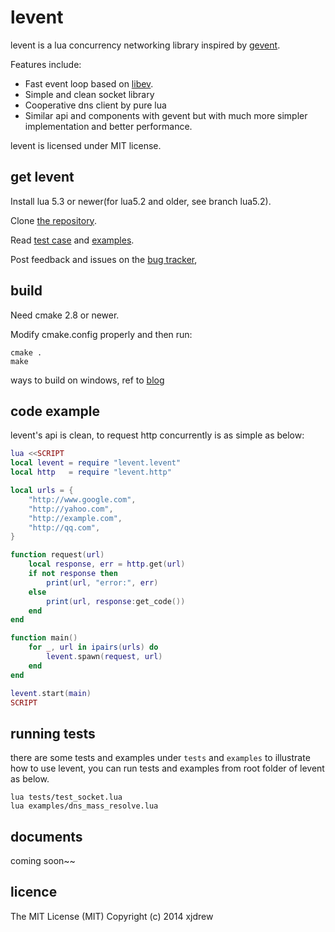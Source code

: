 levent
======
levent is a lua concurrency networking library inspired by [gevent](http://www.gevent.org/).

Features include:

* Fast event loop based on [libev](http://libev.schmorp.de/).
* Simple and clean socket library
* Cooperative dns client by pure lua
* Similar api and components with gevent but with much more simpler implementation and better performance.

levent is licensed under MIT license.


get levent
-----------

Install lua 5.3 or newer(for lua5.2 and older, see branch lua5.2).

Clone [the repository](https://github.com/xjdrew/levent).

Read [test case](https://github.com/xjdrew/levent/tree/master/tests) and [examples](https://github.com/xjdrew/levent/tree/master/examples).

Post feedback and issues on the [bug tracker](https://github.com/xjdrew/levent/issues),


build
------
Need cmake 2.8 or newer.

Modify cmake.config properly and then run:
```
cmake .
make
```

ways to build on windows, ref to [blog](http://xjdrew.github.io/blog/2014/08/28/compile-levent)

code example
------------

levent's api is clean, to request http concurrently is as simple as below:

```lua
lua <<SCRIPT
local levent = require "levent.levent"
local http   = require "levent.http"

local urls = {
    "http://www.google.com",
    "http://yahoo.com",
    "http://example.com",
    "http://qq.com",
}

function request(url)
    local response, err = http.get(url)
    if not response then
        print(url, "error:", err)
    else
        print(url, response:get_code())
    end
end

function main()
    for _, url in ipairs(urls) do
        levent.spawn(request, url)
    end
end

levent.start(main)
SCRIPT
```

running tests
-------------
there are some tests and examples under ```tests``` and ```examples``` to illustrate how to use levent, you can run tests and examples from root folder of levent as below.

```
lua tests/test_socket.lua
lua examples/dns_mass_resolve.lua
```

documents
---------
coming soon~~

licence
-------
The MIT License (MIT)
Copyright (c) 2014 xjdrew

